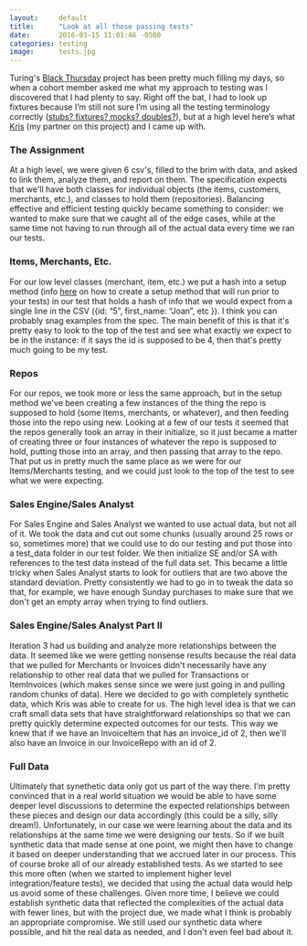 ```yaml
---
layout:     default
title:      "Look at all those passing tests"
date:       2016-03-15 11:01:46 -0500
categories: testing
image:      tests.jpg
---
```

Turing's [Black Thursday](https://github.com/turingschool/curriculum/blob/master/source/projects/black_thursday.markdown) project has been pretty much filling my days, so when a cohort member asked me what my approach to testing was I discovered that I had plenty to say. Right off the bat, I had to look up fixtures because I’m still not sure I’m using all the testing terminology correctly ([stubs? fixtures? mocks? doubles?](http://martinfowler.com/articles/mocksArentStubs.html)), but at a high level here’s what [Kris](https://github.com/kristindiannefoss) (my partner on this project) and I came up with.

### The Assignment

At a high level, we were given 6 csv's, filled to the brim with data, and asked to link them, analyze them, and report on them. The specification expects that we'll have both classes for individual objects (the items, customers, merchants, etc.), and classes to hold them (repositories). Balancing effective and efficient testing quickly became something to consider: we wanted to make sure that we caught all of the edge cases, while at the same time not having to run through all of the actual data every time we ran our tests.

### Items, Merchants, Etc.

For our low level classes (merchant, item, etc.) we put a hash into a setup method (info [here](http://chriskottom.com/blog/2014/10/4-fantastic-ways-to-set-up-state-in-minitest/) on how to create a setup method that will run prior to your tests) in our test that holds a hash of info that we would expect from a single line in the CSV ({id: “5”, first_name: “Joan”,  etc }). I think you can probably snag examples from the spec. The main benefit of this is that it's pretty easy to look to the top of the test and see what exactly we expect to be in the instance: if it says the id is supposed to be 4, then that's pretty much going to be my test.

### Repos

For our repos, we took more or less the same approach, but in the setup method we've been creating a few instances of the thing the repo is supposed to hold (some items, merchants, or whatever), and then feeding those into the repo using new. Looking at a few of our tests it seemed that the repos generally took an array in their initialize, so it just became a matter of creating three or four instances of whatever the repo is supposed to hold, putting those into an array, and then passing that array to the repo. That put us in pretty much the same place as we were for our Items/Merchants testing, and we could just look to the top of the test to see what we were expecting.

### Sales Engine/Sales Analyst

For Sales Engine and Sales Analyst we wanted to use actual data, but not all of it. We took the data and cut out some chunks (usually around 25 rows or so, sometimes more) that we could use to do our testing and put those into a test_data folder in our test folder. We then initialize SE and/or SA with references to the test data instead of the full data set. This became a little tricky when Sales Analyst starts to look for outliers that are two above the standard deviation. Pretty consistently we had to go in to tweak the data so that, for example, we have enough Sunday purchases to make sure that we don't get an empty array when trying to find outliers.

### Sales Engine/Sales Analyst Part II

Iteration 3 had us building and analyze more relationships between the data. It seemed like we were getting nonsense results because the real data that we pulled for Merchants or Invoices didn't necessarily have any relationship to other real data that we pulled for Transactions or ItemInvoices (which makes sense since we were just going in and pulling random chunks of data). Here we decided to go with completely synthetic data, which Kris was able to create for us. The high level idea is that we can craft small data sets that have straightforward relationships so that we can pretty quickly determine expected outcomes for our tests. This way we knew that if we have an InvoiceItem that has an invoice_id of 2, then we'll also have an Invoice in our InvoiceRepo with an id of 2.

### Full Data

Ultimately that synethetic data only got us part of the way there. I'm pretty convinced that in a real world situation we would be able to have some deeper level discussions to determine the expected relationships between these pieces and design our data accordingly (this could be a silly, silly dream!). Unfortunately, in our case we were learning about the data and its relationships at the same time we were designing our tests. So if we built synthetic data that made sense at one point, we might then have to change it based on deeper understanding that we accrued later in our process. This of course broke all of our already established tests. As we started to see this more often (when we started to implement higher level integration/feature tests), we decided that using the actual data would help us avoid some of these challenges. Given more time, I believe we could establish synthetic data that reflected the complexities of the actual data with fewer lines, but with the project due, we made what I think is probably an appropriate compromise. We still used our synthetic data where possible, and hit the real data as needed, and I don't even feel bad about it.
